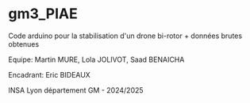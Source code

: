 # gm3_PIAE
Code arduino pour la stabilisation d'un drone bi-rotor + données brutes obtenues

Equipe: Martin MURE, Lola JOLIVOT, Saad BENAICHA

Encadrant: Eric BIDEAUX

INSA Lyon département GM - 2024/2025
